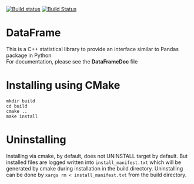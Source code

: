 [![Build status](https://ci.appveyor.com/api/projects/status/hjw01qui3bvxs8yi?svg=true)](https://ci.appveyor.com/project/justinjk007/dataframe)
[![Build Status](https://travis-ci.org/justinjk007/DataFrame.svg?branch=master)](https://travis-ci.org/justinjk007/DataFrame)

# DataFrame
This is a C++ statistical library to provide an interface similar to Pandas package in Python<BR>
For documentation, please see the **DataFrameDoc** file


# Installing using CMake
```
mkdir build
cd build
cmake ..
make install
```

# Uninstalling
 Installing via cmake, by default, does not UNINSTALL target by default. But installed files are
 logged written into `install_manifest.txt` which will be generated by cmake during installation in
 the build directory. Uninstalling can be done by `xargs rm < install_manifest.txt` from the
 build directory.
